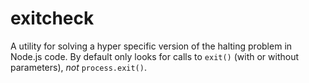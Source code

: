 # exitcheck
A utility for solving a hyper specific version of the halting problem in Node.js code. By default only looks for calls to `exit()` (with or without parameters), *not* `process.exit()`. 